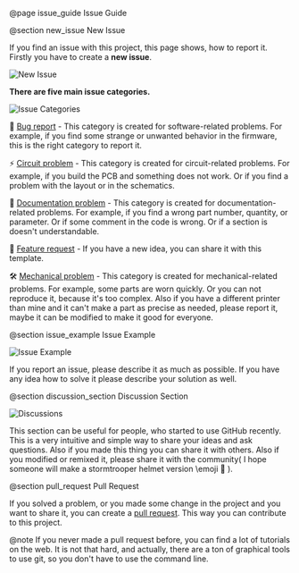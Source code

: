 @page issue_guide Issue Guide

@section new_issue New Issue

If you find an issue with this project, this page shows, how to report it.
Firstly you have to create a __new issue__.

![New Issue](issue_step_1.png)

__There are five main issue categories.__

![Issue Categories](issue_step_2.png)

🐛 [Bug report](https://github.com/dani007200964/Viking-Skull-Lamp/issues/new?assignees=&labels=bug&template=bug_report.md&title=) -
This category is created for software-related problems. For
example, if you find some strange or unwanted behavior in the firmware, this is the
right category to report it.

⚡ [Circuit problem](https://github.com/dani007200964/Viking-Skull-Lamp/issues/new?assignees=&labels=circuit&template=circuit_problem.md&title=) -
This category is created for circuit-related problems.
For example, if you build the PCB and something does not work. Or if you find a problem
with the layout or in the schematics.

📜 [Documentation problem](https://github.com/dani007200964/Viking-Skull-Lamp/issues/new?assignees=&labels=documentation&template=documentation_problem.md&title=) -
This category is created for documentation-related
problems. For example, if you find a wrong part number, quantity, or parameter. Or if
some comment in the code is wrong. Or if a section is doesn't understandable.

🚀 [Feature request](https://github.com/dani007200964/Viking-Skull-Lamp/issues/new?assignees=&labels=enhancement&template=feature_request.md&title=) -
If you have a new idea, you can share it with this template.

🛠️ [Mechanical problem](https://github.com/dani007200964/Viking-Skull-Lamp/issues/new?assignees=&labels=mechanical&template=mechanical_problem.md&title=) -
This category is created for mechanical-related problems.
For example, some parts are worn quickly. Or you can not reproduce it, because it's
too complex. Also if you have a different printer than mine and it can't make a part
as precise as needed, please report it, maybe it can be modified to make it good for
everyone.

@section issue_example Issue Example

![Issue Example](issue_step_3.png)

If you report an issue, please describe it as much as possible. If you have any idea
how to solve it please describe your solution as well.

@section discussion_section Discussion Section

![Discussions](discussion.png)

This section can be useful for people, who started to use GitHub recently. This is a very
intuitive and simple way to share your ideas and ask questions. Also if you made this thing
you can share it with others. Also if you modified or remixed it, please share it with the
community( I hope someone will make a stormtrooper helmet version \emoji :eyes: ).

@section pull_request Pull Request

If you solved a problem, or you made some change in the project and you want to share
it, you can create a [pull request](https://www.youtube.com/watch?v=8lGpZkjnkt4).
This way you can contribute to this project.

@note If you never made a pull request before, you can find a lot of tutorials on
the web. It is not that hard, and actually, there are a ton of graphical tools to use
git, so you don't have to use the command line.
